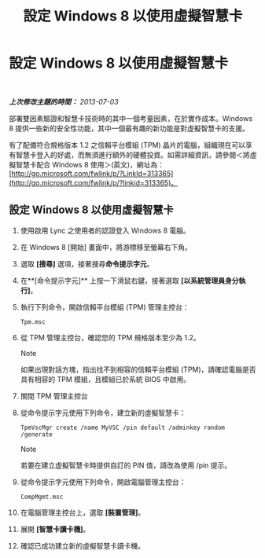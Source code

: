 ﻿---
title: 設定 Windows 8 以使用虛擬智慧卡
TOCTitle: 設定 Windows 8 以使用虛擬智慧卡
ms:assetid: 4916c167-4ee3-4f3e-b65c-33e588595112
ms:mtpsurl: https://technet.microsoft.com/zh-tw/library/Dn308564(v=OCS.15)
ms:contentKeyID: 56269079
ms.date: 08/10/2015
mtps_version: v=OCS.15
ms.translationtype: HT
---

# 設定 Windows 8 以使用虛擬智慧卡

 

_**上次修改主題的時間：** 2013-07-03_

部署雙因素驗證和智慧卡技術時的其中一個考量因素，在於實作成本。Windows 8 提供一些新的安全性功能，其中一個最有趣的新功能是對虛擬智慧卡的支援。

有了配備符合規格版本 1.2 之信賴平台模組 (TPM) 晶片的電腦，組織現在可以享有智慧卡登入的好處，而無須進行額外的硬體投資。如需詳細資訊，請參閱＜將虛擬智慧卡配合 Windows 8 使用＞(英文)，網址為：[http://go.microsoft.com/fwlink/p/?LinkId=313365](http://go.microsoft.com/fwlink/p/?linkid=313365)。

## 設定 Windows 8 以使用虛擬智慧卡

1.  使用啟用 Lync 之使用者的認證登入 Windows 8 電腦。

2.  在 Windows 8 \[開始\] 畫面中，將游標移至螢幕右下角。

3.  選取 **\[搜尋\]** 選項，接著搜尋**命令提示字元**。

4.  在**\[命令提示字元\]** 上按一下滑鼠右鍵，接著選取 **\[以系統管理員身分執行\]**。

5.  執行下列命令，開啟信賴平台模組 (TPM) 管理主控台：
    
        Tpm.msc

6.  從 TPM 管理主控台，確認您的 TPM 規格版本至少為 1.2。
    
    > [!NOTE]  
    > 如果出現對話方塊，指出找不到相容的信賴平台模組 (TPM)，請確認電腦是否具有相容的 TPM 模組，且模組已於系統 BIOS 中啟用。
    


7.  關閉 TPM 管理主控台

8.  從命令提示字元使用下列命令，建立新的虛擬智慧卡：
    
        TpmVscMgr create /name MyVSC /pin default /adminkey random /generate
    
    > [!NOTE]  
    > 若要在建立虛擬智慧卡時提供自訂的 PIN 值，請改為使用 /pin 提示。
    


9.  從命令提示字元使用下列命令，開啟電腦管理主控台：
    
        CompMgmt.msc

10. 在電腦管理主控台上，選取 **\[裝置管理\]**。

11. 展開 **\[智慧卡讀卡機\]**。

12. 確認已成功建立新的虛擬智慧卡讀卡機。

